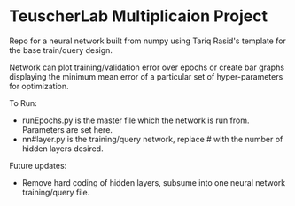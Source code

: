 # TeuscherLab Multiplicaion Project

Repo for a neural network built from numpy using Tariq Rasid's template for the base train/query design.    

Network can plot training/validation error over epochs or create bar graphs displaying the minimum mean error of a particular set of hyper-parameters for optimization.

To Run:
- runEpochs.py is the master file which the network is run from. Parameters are set here.
- nn#layer.py is the training/query network, replace # with the number of hidden layers desired.

Future updates:
- Remove hard coding of hidden layers, subsume into one neural network training/query file.

